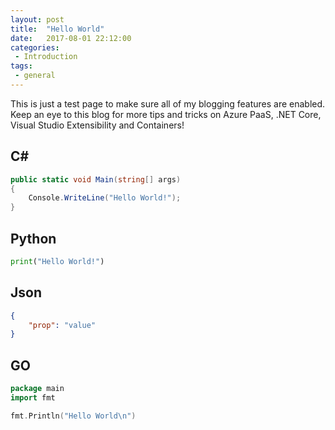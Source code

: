 ```yaml
---
layout: post
title:  "Hello World"
date:   2017-08-01 22:12:00
categories:
 - Introduction
tags:
 - general
---
```

This is just a test page to make sure all of my blogging features are enabled. Keep an eye to this blog for more tips and tricks on Azure PaaS, .NET Core, Visual Studio Extensibility and Containers!

## C\#

``` csharp
public static void Main(string[] args)
{
    Console.WriteLine("Hello World!");
}
```

## Python

``` python
print("Hello World!")
```

## Json

``` json
{
    "prop": "value"
}
```

## GO

``` go
package main
import fmt

fmt.Println("Hello World\n")
```
